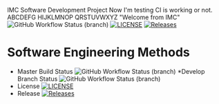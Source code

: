 IMC Software Development Project
Now I'm testing CI is working or not.
ABCDEFG HIJKLMNOP QRSTUVWXYZ
"Welcome from IMC"
![GitHub Workflow Status (branch)](https://img.shields.io/github/actions/workflow/status/MoeMyintThawDevOps/sem/main.yml?branch=master)
[![LICENSE](https://img.shields.io/github/license/MoeMyintThawDevOps/sem.svg?style=flat-square)](https://github.com/MoeMyintThawDevOps/sem/blob/master/LICENSE)
[![Releases](https://img.shields.io/github/release/github-MoeMyintThawDevOps/sem/all.svg?style=flat-square)](https://github.com/github-MoeMyintThawDevOps/sem/releases)

# Software Engineering Methods
* Master Build Status ![GitHub Workflow Status (branch)](https://img.shields.io/github/actions/workflow/status/MoeMyintThawDevOps/sem/main.yml?branch=master)
*Develop Branch Status ![GitHub Workflow Status (branch)](https://img.shields.io/github/actions/workflow/status/MoeMyintThawDevOps/sem/main.yml?branch=develop)
* License [![LICENSE](https://img.shields.io/github/license/MoeMyintThawDevOps/sem.svg?style=flat-square)](https://github.com/MoeMyintThawDevOps/sem/blob/master/LICENSE)
* Release [![Releases](https://img.shields.io/github/release/MoeMyintThawDevOps/sem/all.svg?style=flat-square)](https://github.com/MoeMyintThawDevOps/sem/releases)